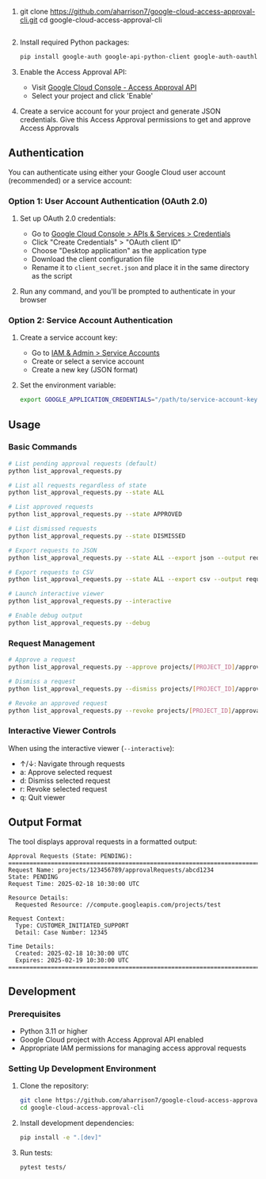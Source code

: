 1. git clone https://github.com/aharrison7/google-cloud-access-approval-cli.git
   cd google-cloud-access-approval-cli
   ```

2. Install required Python packages:
   ```bash
   pip install google-auth google-api-python-client google-auth-oauthlib halo
   ```

3. Enable the Access Approval API:
   - Visit [Google Cloud Console - Access Approval API](https://console.cloud.google.com/apis/library/accessapproval.googleapis.com)
   - Select your project and click 'Enable'
4. Create a service account for your project and generate JSON credentials. Give this Access Approval permissions to get and approve Access Approvals

## Authentication

You can authenticate using either your Google Cloud user account (recommended) or a service account:

### Option 1: User Account Authentication (OAuth 2.0)

1. Set up OAuth 2.0 credentials:
   - Go to [Google Cloud Console > APIs & Services > Credentials](https://console.cloud.google.com/apis/credentials)
   - Click "Create Credentials" > "OAuth client ID"
   - Choose "Desktop application" as the application type
   - Download the client configuration file
   - Rename it to `client_secret.json` and place it in the same directory as the script

2. Run any command, and you'll be prompted to authenticate in your browser

### Option 2: Service Account Authentication

1. Create a service account key:
   - Go to [IAM & Admin > Service Accounts](https://console.cloud.google.com/iam-admin/serviceaccounts)
   - Create or select a service account
   - Create a new key (JSON format)

2. Set the environment variable:
   ```bash
   export GOOGLE_APPLICATION_CREDENTIALS="/path/to/service-account-key.json"
   ```

## Usage

### Basic Commands

```bash
# List pending approval requests (default)
python list_approval_requests.py

# List all requests regardless of state
python list_approval_requests.py --state ALL

# List approved requests
python list_approval_requests.py --state APPROVED

# List dismissed requests
python list_approval_requests.py --state DISMISSED

# Export requests to JSON
python list_approval_requests.py --state ALL --export json --output requests.json

# Export requests to CSV
python list_approval_requests.py --state ALL --export csv --output requests.csv

# Launch interactive viewer
python list_approval_requests.py --interactive

# Enable debug output
python list_approval_requests.py --debug
```

### Request Management

```bash
# Approve a request
python list_approval_requests.py --approve projects/[PROJECT_ID]/approvalRequests/[REQUEST_ID]

# Dismiss a request
python list_approval_requests.py --dismiss projects/[PROJECT_ID]/approvalRequests/[REQUEST_ID]

# Revoke an approved request
python list_approval_requests.py --revoke projects/[PROJECT_ID]/approvalRequests/[REQUEST_ID]
```

### Interactive Viewer Controls

When using the interactive viewer (`--interactive`):
- ↑/↓: Navigate through requests
- a: Approve selected request
- d: Dismiss selected request
- r: Revoke selected request
- q: Quit viewer

## Output Format

The tool displays approval requests in a formatted output:

```
Approval Requests (State: PENDING):
================================================================================
Request Name: projects/123456789/approvalRequests/abcd1234
State: PENDING
Request Time: 2025-02-18 10:30:00 UTC

Resource Details:
  Requested Resource: //compute.googleapis.com/projects/test

Request Context:
  Type: CUSTOMER_INITIATED_SUPPORT
  Detail: Case Number: 12345

Time Details:
  Created: 2025-02-18 10:30:00 UTC
  Expires: 2025-02-19 10:30:00 UTC
================================================================================
```

## Development

### Prerequisites

- Python 3.11 or higher
- Google Cloud project with Access Approval API enabled
- Appropriate IAM permissions for managing access approval requests

### Setting Up Development Environment

1. Clone the repository:
   ```bash
   git clone https://github.com/aharrison7/google-cloud-access-approval-cli.git
   cd google-cloud-access-approval-cli
   ```

2. Install development dependencies:
   ```bash
   pip install -e ".[dev]"
   ```

3. Run tests:
   ```bash
   pytest tests/
